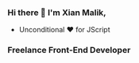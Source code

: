 ### Hi there 👋 I'm Xian Malik,
- Unconditional ♥ for JScript

<!--
**malik-xs/malik-xs** is a ✨ _special_ ✨ repository because its `README.md` (this file) appears on your GitHub profile.

Here are some ideas to get you started:

- 🔭 I’m currently working on ...
- 🌱 I’m currently learning ...
- 👯 I’m looking to collaborate on ...
- 🤔 I’m looking for help with ...
- 💬 Ask me about ...
- 📫 How to reach me: ...
- 😄 Pronouns: ...
- ⚡ Fun fact: ...
-->
### Freelance Front-End Developer
<!--
#### Languages and Tools I can work with:
<img src="https://img.shields.io/badge/-Nodejs-43853?logo=Node.js&logoColor=white">
<img src="https://img.shields.io/badge/-NPM-CB3837?logo=npm&logoColor=white">
<img src="https://img.shields.io/badge/-React-grey?logo=React&logoColor=#61dbfb">
<img src="https://img.shields.io/badge/-HTML5-E34F26?logo=html5&logoColor=white">
<img src="https://img.shields.io/badge/-Vue-35495e?logo=Vue&logoColor=#42b883">
<img src="https://img.shields.io/badge/-MongoDB-13aa52?logo=mongodb&logoColor=white">
<img src="https://img.shields.io/badge/-Heroku-430098?logo=heroku&logoColor=white">
<img src="https://img.shields.io/badge/-Github_Actions-2088FF?logo=github-actions&logoColor=white">
<img src="https://img.shields.io/badge/-repl.it-56676e?logo=repl.it&logoColor=white">

#### Stats:
<img src="https://github-readme-stats.vercel.app/api?username=xianmalik&show_icons=true&hide_border=true&theme=algolia&icon_color=0000ff">
 -->
